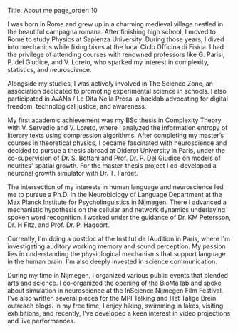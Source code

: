 Title: About me
page_order: 10

I was born in Rome and grew up in a charming medieval village nestled in the beautiful campagna romana. After finishing high school, I moved to Rome to study Physics at Sapienza University. During those years, I dived into mechanics while fixing bikes at the local Ciclo Officina di Fisica. I had the privilege of attending courses with renowned professors like G. Parisi, P. del Giudice, and V. Loreto, who sparked my interest in complexity, statistics, and neuroscience.

Alongside my studies, I was actively involved in The Science Zone, an association dedicated to promoting experimental science in schools. I also participated in AvANa / Le Dita Nella Presa, a hacklab advocating for digital freedom, technological justice, and awareness.

My first academic achievement was my BSc thesis in Complexity Theory with V. Servedio and V. Loreto, where I analyzed the information entropy of literary texts using compression algorithms. After completing my master’s courses in theoretical physics, I became fascinated with neuroscience and decided to pursue a thesis abroad at Diderot University in Paris, under the co-supervision of Dr. S. Bottani and Prof. Dr. P. Del Giudice on models of neurites' spatial growth. For the master-thesis project I co-developed a neuronal growth simulator with Dr. T. Fardet. 

The intersection of my interests in human language and neuroscience led me to pursue a Ph.D. in the Neurobiology of Language Department at the Max Planck Institute for Psycholinguistics in Nijmegen. There I advanced a mechanistic hypothesis on the cellular and network dynamics underlaying spoken word recognition. I worked under the guidance of Dr. KM Petersson, Dr. H Fitz, and Prof. Dr. P. Hagoort.

Currently, I'm doing a postdoc at the Institut de l’Audition in Paris, where I'm investigating auditory working memory and sound perception. My passion lies in understanding the physiological mechanisms that support language in the human brain. I'm also deeply invested in science communication. 

During my time in Nijmegen, I organized various public events that blended arts and science. I co-organized the opening of the BioMa lab and spoke about simulation in neuroscience at the InScience Nijmegen Film Festival. I've also written several pieces for the MPI Talking and Het Talige Brein outreach blogs.
In my free time, I enjoy hiking, swimming in lakes, visiting exhibitions, and recently, I've developed a keen interest in video projections and live performances.